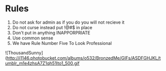 # Rules

1. Do not ask for admin as if you do you will not recieve it
2. Do not curse instead put !@#$ in place 
3. Don't put in anything INAPPORPRIATE
4. Use common sense 
5. We have Rule Number Five To Look Professional

![ThousandSunny](http://i1146.photobucket.com/albums/o532/BronzedMe/GIFs/ASDFGHJKL/tumblr_m1e4zhsA7Z1qh51lto1_500.gif
